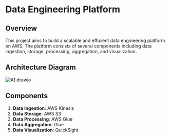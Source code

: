 # Data Engineering Platform

## Overview
This project aims to build a scalable and efficient data engineering platform on AWS. The platform consists of several components including data ingestion, storage, processing, aggregation, and visualization.

## Architecture Diagram

![A1 drawio](https://github.com/user-attachments/assets/cba8412b-35af-4b35-95ba-6b7ac000f167)


## Components
1. **Data Ingestion**: AWS Kinesis
2. **Data Storage**: AWS S3
3. **Data Processing**: AWS Glue
4. **Data Aggregation**: Glue
5. **Data Visualization**: QuickSight

